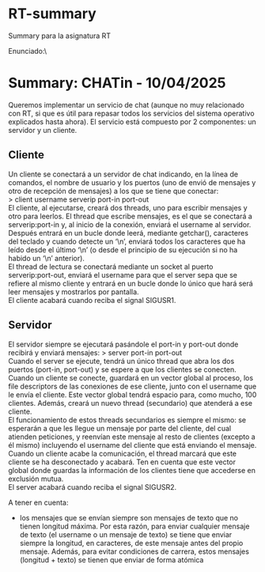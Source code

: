 # RT-summary
Summary para la asignatura RT


Enunciado:\
# Summary: CHATin - 10/04/2025
Queremos implementar un servicio de chat (aunque no muy relacionado con RT, si que es útil para
repasar todos los servicios del sistema operativo explicados hasta ahora). El servicio está compuesto por
2 componentes: un servidor y un cliente.
## **Cliente**
Un cliente se conectará a un servidor de chat indicando, en la línea de comandos, el nombre de usuario
y los puertos (uno de envió de mensajes y otro de recepción de mensajes) a los que se tiene que
conectar:\
\> client username serverip port-in port-out\
El cliente, al ejecutarse, creará dos threads, uno para escribir mensajes y otro para leerlos. El thread que
escribe mensajes, es el que se conectará a serverip:port-in y, al inicio de la conexión, enviará el
username al servidor. Después entrará en un bucle donde leerá, mediante getchar(), caracteres del
teclado y cuando detecte un ‘\n’, enviará todos los caracteres que ha leído desde el último ‘\n’ (o desde
el principio de su ejecución si no ha habido un ‘\n’ anterior).\
El thread de lectura se conectará mediante un socket al puerto serverip:port-out, enviará el username
para que el server sepa que se refiere al mismo cliente y entrará en un bucle donde lo único que hará
será leer mensajes y mostrarlos por pantalla.\
El cliente acabará cuando reciba el signal SIGUSR1.
## **Servidor**
El servidor siempre se ejecutará pasándole el port-in y port-out donde recibirá y enviará mensajes:
\> server port-in port-out\
Cuando el server se ejecute, tendrá un único thread que abra los dos puertos (port-in, port-out) y se
espere a que los clientes se conecten. Cuando un cliente se conecte, guardará en un vector global al
proceso, los file descriptors de las conexiones de ese cliente, junto con el username que le envía el
cliente. Este vector global tendrá espacio para, como mucho, 100 clientes. Además, creará un nuevo
thread (secundario) que atenderá a ese cliente.\
El funcionamiento de estos threads secundarios es siempre el mismo: se esperarán a que les llegue un
mensaje por parte del cliente, del cual atienden peticiones, y reenvían este mensaje al resto de clientes
(excepto a él mismo) incluyendo el username del cliente que está enviando el mensaje. Cuando un
cliente acabe la comunicación, el thread marcará que este cliente se ha desconectado y acabará.
Ten en cuenta que este vector global donde guardas la información de los clientes tiene que accederse
en exclusión mutua.\
El server acabará cuando reciba el signal SIGUSR2.

A tener en cuenta:
- los mensajes que se envían siempre son mensajes de texto que no tienen longitud máxima. Por esta
razón, para enviar cualquier mensaje de texto (el username o un mensaje de texto) se tiene que enviar
siempre la longitud, en caracteres, de este mensaje antes del propio mensaje. Además, para evitar
condiciones de carrera, estos mensajes (longitud + texto) se tienen que enviar de forma atómica
